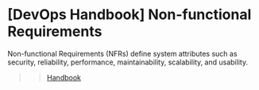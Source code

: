 # [DevOps Handbook] Non-functional Requirements

Non-functional Requirements (NFRs) define system attributes such as security, reliability, performance, maintainability, scalability, and usability.

>> [Handbook](handbook/handbook.md)